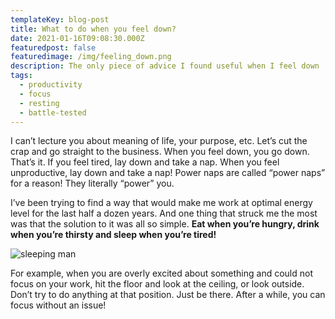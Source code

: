```yaml
---
templateKey: blog-post
title: What to do when you feel down?
date: 2021-01-16T09:08:30.000Z
featuredpost: false
featuredimage: /img/feeling_down.png
description: The only piece of advice I found useful when I feel down
tags:
  - productivity
  - focus
  - resting
  - battle-tested
---
```

I can’t lecture you about meaning of life, your purpose, etc. Let’s cut the crap and go straight to the business. When you feel down, you go down. That’s it. If you feel tired, lay down and take a nap. When you feel unproductive, lay down and take a nap! Power naps are called “power naps” for a reason! They literally “power” you. 

I’ve been trying to find a way that would make me work at optimal energy level for the last half a dozen years. And one thing that struck me the most was that the solution to it was all so simple. **Eat when you’re hungry, drink when you’re thirsty and sleep when you’re tired!**

![sleeping man](/img/just_go_down_when_you_feel_down.png)

For example, when you are overly excited about something and could not focus on your work, hit the floor and look at the ceiling, or look outside. Don’t try to do anything at that position. Just be there. After a while, you can focus without an issue!

